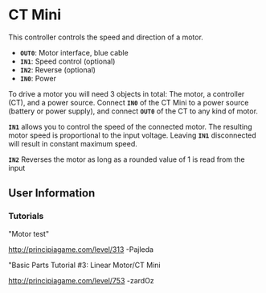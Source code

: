 # CT Mini
This controller controls the speed and direction of a motor.

- **`OUT0`**: Motor interface, blue cable
- **`IN1`**: Speed control (optional)
- **`IN2`**: Reverse (optional)
- **`IN0`**: Power

To drive a motor you will need 3 objects in total: The motor, a controller (CT), and a power source. Connect **`IN0`** of the CT Mini to a power source (battery or power supply), and connect **`OUT0`** of the CT to any kind of motor.

**`IN1`** allows you to control the speed of the connected motor. The resulting motor speed is proportional to the input voltage. Leaving **`IN1`** disconnected will result in constant maximum speed.

**`IN2`** Reverses the motor as long as a rounded value of 1 is read from the input

## User Information

### Tutorials
"Motor test"

http://principiagame.com/level/313 -Pajleda

"Basic Parts Tutorial #3: Linear Motor/CT Mini

http://principiagame.com/level/753 -zardOz